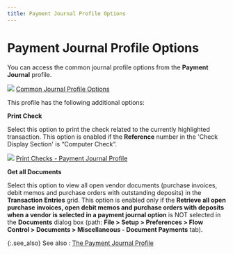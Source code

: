 ```yaml
---
title: Payment Journal Profile Options
---
```


# Payment Journal Profile Options


You can access the common journal profile options from the **Payment 
 Journal** profile.


![]({{site.acc_baseurl}}/img/lens.gif) [Common Journal  Profile Options]({{site.acc_baseurl}}/purchasing/purchasing-through-documents/system-purchase-journals/common_journal_profile_options.html)


This profile has the following additional options:


**Print Check**


Select this option to print the check related to the currently highlighted  transaction. This option is enabled if the **Reference**  number in the 'Check Display Section'  is “Computer Check”.


![]({{site.acc_baseurl}}/img/lens.gif) [Print  Checks - Payment Journal Profile]({{site.acc_baseurl}}/vendor-payments-and-refunds/payment-jrnl-proc/printing-checks/printing_checks_payment_journal_profile.html)


**Get all Documents**


Select this option to view all open vendor documents (purchase invoices,  debit memos and purchase orders with outstanding deposits) in the **Transaction Entries** grid. This option  is enabled only if the **Retrieve all open 
 purchase invoices, open debit memos and purchase orders with deposits 
 when a vendor is selected in a payment journal option** is NOT selected  in the **Documents** dialog box (path:  **File &gt; Setup &gt; Preferences &gt; 
 Flow Control &gt; Documents &gt; Miscellaneous - Document Payments**  tab).


{:.see_also}
See also
: [The Payment  Journal Profile]({{site.acc_baseurl}}/vendor-payments-and-refunds/creating-a-manual-payment-journal/the_payment_journal_profile.html)
